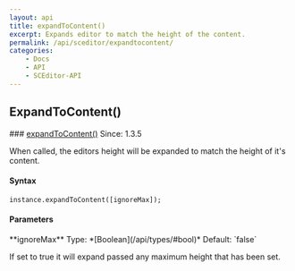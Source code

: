 ```yaml
---
layout: api
title: expandToContent()
excerpt: Expands editor to match the height of the content.
permalink: /api/sceditor/expandtocontent/
categories:
    - Docs
    - API
    - SCEditor-API
---
```

## ExpandToContent()

<article class="api method" markdown="1">
### <a id="expandToContent" href="#expandToContent">expandToContent()</a> <span class="since">Since: 1.3.5</span>

When called, the editors height will be expanded to match the height of it's content.


#### Syntax

	instance.expandToContent([ignoreMax]);


#### Parameters

<div class="parameters">
<div class="parameter" markdown="1">
**ignoreMax**  
Type: *[Boolean](/api/types/#bool)*
Default: `false`

If set to true it will expand passed any maximum height that has been set.
</div>
</div>
</article>

